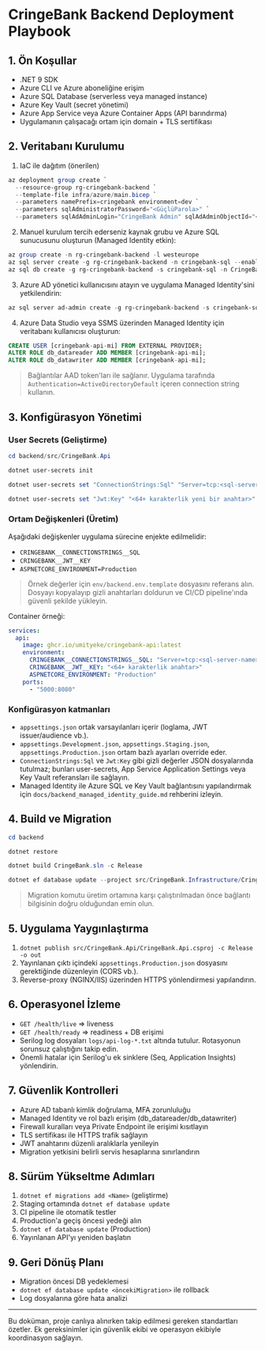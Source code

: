 # CringeBank Backend Deployment Playbook

## 1. Ön Koşullar

- .NET 9 SDK
- Azure CLI ve Azure aboneliğine erişim
- Azure SQL Database (serverless veya managed instance)
- Azure Key Vault (secret yönetimi)
- Azure App Service veya Azure Container Apps (API barındırma)
- Uygulamanın çalışacağı ortam için domain + TLS sertifikası

## 2. Veritabanı Kurulumu

1. IaC ile dağıtım (önerilen)

```powershell
az deployment group create `
  --resource-group rg-cringebank-backend `
  --template-file infra/azure/main.bicep `
  --parameters namePrefix=cringebank environment=dev `
  --parameters sqlAdministratorPassword="<GüçlüParola>" `
  --parameters sqlAdAdminLogin="CringeBank Admin" sqlAdAdminObjectId="<AAD ObjectId>"
```

2. Manuel kurulum tercih ederseniz kaynak grubu ve Azure SQL sunucusunu oluşturun (Managed Identity etkin):

```powershell
az group create -n rg-cringebank-backend -l westeurope
az sql server create -g rg-cringebank-backend -n cringebank-sql --enable-public-network false --identity assigned
az sql db create -g rg-cringebank-backend -s cringebank-sql -n CringeBank --service-objective HS_Gen5_2 --auto-pause-delay 60
```

3. Azure AD yönetici kullanıcısını atayın ve uygulama Managed Identity'sini yetkilendirin:

```powershell
az sql server ad-admin create -g rg-cringebank-backend -s cringebank-sql -u "CringeBank Admin" -i <AAD ObjectId>
```

4. Azure Data Studio veya SSMS üzerinden Managed Identity için veritabanı kullanıcısı oluşturun:

```sql
CREATE USER [cringebank-api-mi] FROM EXTERNAL PROVIDER;
ALTER ROLE db_datareader ADD MEMBER [cringebank-api-mi];
ALTER ROLE db_datawriter ADD MEMBER [cringebank-api-mi];
```

> Bağlantılar AAD token'ları ile sağlanır. Uygulama tarafında `Authentication=ActiveDirectoryDefault` içeren connection string kullanın.

## 3. Konfigürasyon Yönetimi

### User Secrets (Geliştirme)

```powershell
cd backend/src/CringeBank.Api

dotnet user-secrets init

dotnet user-secrets set "ConnectionStrings:Sql" "Server=tcp:<sql-server-name>.database.windows.net,1433;Database=CringeBank;Authentication=ActiveDirectoryDefault;Encrypt=True;"

dotnet user-secrets set "Jwt:Key" "<64+ karakterlik yeni bir anahtar>"
```

### Ortam Değişkenleri (Üretim)

Aşağıdaki değişkenler uygulama sürecine enjekte edilmelidir:

- `CRINGEBANK__CONNECTIONSTRINGS__SQL`
- `CRINGEBANK__JWT__KEY`
- `ASPNETCORE_ENVIRONMENT=Production`

> Örnek değerler için `env/backend.env.template` dosyasını referans alın. Dosyayı kopyalayıp gizli anahtarları doldurun ve CI/CD pipeline'ında güvenli şekilde yükleyin.

Container örneği:

```yaml
services:
  api:
    image: ghcr.io/umityeke/cringebank-api:latest
    environment:
      CRINGEBANK__CONNECTIONSTRINGS__SQL: "Server=tcp:<sql-server-name>.database.windows.net,1433;Database=CringeBank;Authentication=ActiveDirectoryManagedIdentity;Encrypt=True;"
      CRINGEBANK__JWT__KEY: "<64+ karakterlik anahtar>"
      ASPNETCORE_ENVIRONMENT: "Production"
    ports:
      - "5000:8080"
```

### Konfigürasyon katmanları

- `appsettings.json` ortak varsayılanları içerir (loglama, JWT issuer/audience vb.).
- `appsettings.Development.json`, `appsettings.Staging.json`, `appsettings.Production.json` ortam bazlı ayarları override eder.
- `ConnectionStrings:Sql` ve `Jwt:Key` gibi gizli değerler JSON dosyalarında tutulmaz; bunları user-secrets, App Service Application Settings veya Key Vault referansları ile sağlayın.
- Managed Identity ile Azure SQL ve Key Vault bağlantısını yapılandırmak için `docs/backend_managed_identity_guide.md` rehberini izleyin.

## 4. Build ve Migration

```powershell
cd backend

dotnet restore

dotnet build CringeBank.sln -c Release

dotnet ef database update --project src/CringeBank.Infrastructure/CringeBank.Infrastructure.csproj -- --environment Production
```

> Migration komutu üretim ortamına karşı çalıştırılmadan önce bağlantı bilgisinin doğru olduğundan emin olun.

## 5. Uygulama Yaygınlaştırma

1. `dotnet publish src/CringeBank.Api/CringeBank.Api.csproj -c Release -o out`
2. Yayınlanan çıktı içindeki `appsettings.Production.json` dosyasını gerektiğinde düzenleyin (CORS vb.).
3. Reverse-proxy (NGINX/IIS) üzerinden HTTPS yönlendirmesi yapılandırın.

## 6. Operasyonel İzleme

- `GET /health/live` ⇒ liveness
- `GET /health/ready` ⇒ readiness + DB erişimi
- Serilog log dosyaları `logs/api-log-*.txt` altında tutulur. Rotasyonun sorunsuz çalıştığını takip edin.
- Önemli hatalar için Serilog'u ek sinklere (Seq, Application Insights) yönlendirin.

## 7. Güvenlik Kontrolleri

- Azure AD tabanlı kimlik doğrulama, MFA zorunluluğu
- Managed Identity ve rol bazlı erişim (db_datareader/db_datawriter)
- Firewall kuralları veya Private Endpoint ile erişimi kısıtlayın
- TLS sertifikası ile HTTPS trafik sağlayın
- JWT anahtarını düzenli aralıklarla yenileyin
- Migration yetkisini belirli servis hesaplarına sınırlandırın

## 8. Sürüm Yükseltme Adımları

1. `dotnet ef migrations add <Name>` (geliştirme)
2. Staging ortamında `dotnet ef database update`
3. CI pipeline ile otomatik testler
4. Production'a geçiş öncesi yedeği alın
5. `dotnet ef database update` (Production)
6. Yayınlanan API'yı yeniden başlatın

## 9. Geri Dönüş Planı

- Migration öncesi DB yedeklemesi
- `dotnet ef database update <öncekiMigration>` ile rollback
- Log dosyalarına göre hata analizi

---

Bu doküman, proje canlıya alınırken takip edilmesi gereken standartları özetler. Ek gereksinimler için güvenlik ekibi ve operasyon ekibiyle koordinasyon sağlayın.

